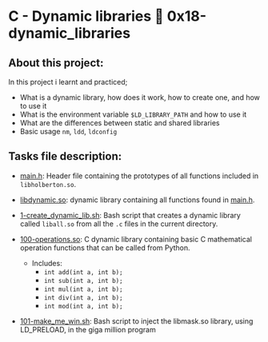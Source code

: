 # C - Dynamic libraries :page_with_curl: 0x18-dynamic_libraries
## About this project:
In this project i learnt and practiced;
- What is a dynamic library, how does it work, how to create one, and how to use it
- What is the environment variable `$LD_LIBRARY_PATH` and how to use it
- What are the differences between static and shared libraries
- Basic usage `nm`, `ldd`, `ldconfig`
## Tasks file description:
* [main.h](./main.h): Header file containing the prototypes of all functions
  included in `libholberton.so`.

* [libdynamic.so](libdynamic.so): dynamic library containing all functions found in [main.h](main.h).

* [1-create_dynamic_lib.sh](./1-create_dynamic_lib.sh): Bash script that creates a
  dynamic library called `liball.so` from all the `.c` files in the current directory.

* [100-operations.so](./100-operations.so): C dynamic library containing basic C
  mathematical operation functions that can be called from Python.
  * Includes:
    * `int add(int a, int b);`
    * `int sub(int a, int b);`
    * `int mul(int a, int b);`
    * `int div(int a, int b);`
    * `int mod(int a, int b);`

* [101-make_me_win.sh](./101-make_me_win.sh): Bash script to inject the libmask.so library, using LD_PRELOAD, in the giga million program

